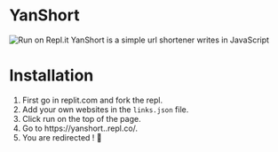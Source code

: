 # YanShort
![![Run on Repl.it](https://repl.it/badge/github/YanJobs/YanShort)](https://repl.it/github/YanJobs/YanShort)
YanShort is a simple url shortener writes in JavaScript
# Installation
1. First go in replit.com and fork the repl.
2. Add your own websites in the `links.json` file.
3. Click run on the top of the page.
4. Go to https://yanshort.<Your Replit Username>.repl.co/<key in links.json>.
5. You are redirected ! :tada: